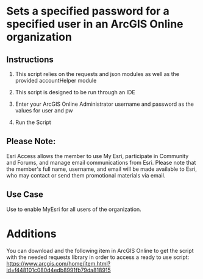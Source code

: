 Sets a specified password for a specified user in an ArcGIS Online organization
=========================

## Instructions

1. This script relies on the requests and json modules as well as the provided accountHelper module

2. This script is designed to be run through an IDE

3. Enter your ArcGIS Online Administrator username and password as the values for user and pw

4. Run the Script

## Please Note:
Esri Access allows the member to use My Esri, participate in Community and Forums, and manage email communications from Esri.
Please note that the member's full name, username, and email will be made available to Esri, who may contact or send them promotional materials via email.

## Use Case

Use to enable MyEsri for all users of the organization.

# Additions

You can download and the following item in ArcGIS Online to get the script with the needed requests library in order to access a ready to use script: https://www.arcgis.com/home/item.html?id=f448101c080d4edb8991fb79da818915